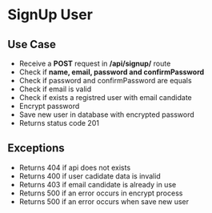 # SignUp User

## Use Case
  - Receive a **POST** request in **/api/signup/** route
  - Check if **name, email, password and confirmPassword** 
  - Check if password and confirmPassword are equals
  - Check if email is valid
  - Check if exists a registred user with email candidate
  - Encrypt password
  - Save new user in database with encrypted password
  - Returns status code 201

## Exceptions
  - Returns 404 if api does not exists
  - Returns 400 if user cadidate data is invalid
  - Returns 403 if email candidate is already in use
  - Returns 500 if an error occurs in encrypt process
  - Returns 500 if an error occurs when save new user
